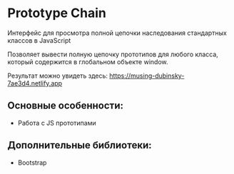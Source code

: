 # Prototype Chain
Интерфейс для просмотра полной цепочки наследования стандартных классов в JavaScript

Позволяет вывести полную цепочку прототипов для любого класса, который содержится в глобальном объекте window.


Результат можно увидеть здесь: https://musing-dubinsky-7ae3d4.netlify.app

## Основные особенности:
- Работа с JS прототипами

## Дополнительные библиотеки:
- Bootstrap
